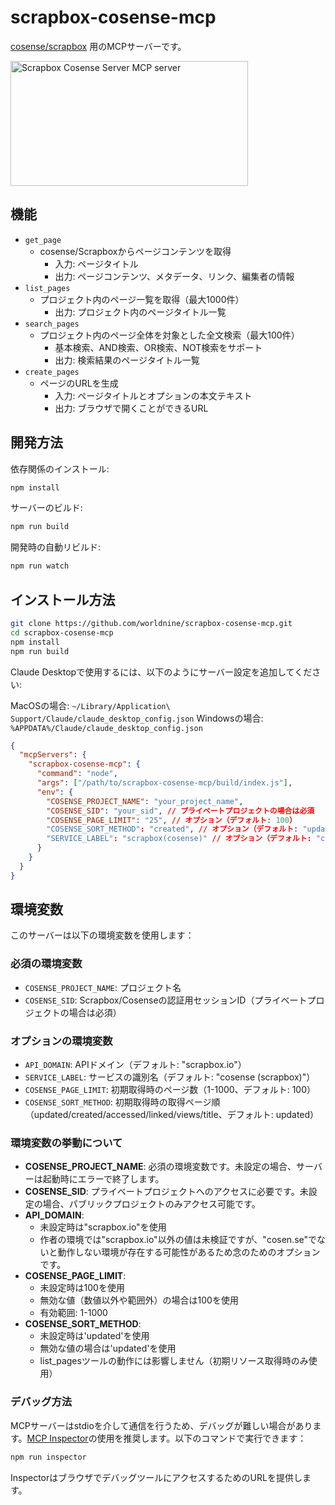 # scrapbox-cosense-mcp

[cosense/scrapbox](https://cosen.se) 用のMCPサーバーです。

<a href="https://glama.ai/mcp/servers/8huixkwpe2"><img width="380" height="200" src="https://glama.ai/mcp/servers/8huixkwpe2/badge" alt="Scrapbox Cosense Server MCP server" /></a>

## 機能

- `get_page`
  - cosense/Scrapboxからページコンテンツを取得
    - 入力: ページタイトル
    - 出力: ページコンテンツ、メタデータ、リンク、編集者の情報
- `list_pages`
  - プロジェクト内のページ一覧を取得（最大1000件）
    - 出力: プロジェクト内のページタイトル一覧
- `search_pages`
  - プロジェクト内のページ全体を対象とした全文検索（最大100件）
    - 基本検索、AND検索、OR検索、NOT検索をサポート
    - 出力: 検索結果のページタイトル一覧
- `create_pages`
  - ページのURLを生成
    - 入力: ページタイトルとオプションの本文テキスト
    - 出力: ブラウザで開くことができるURL

## 開発方法

依存関係のインストール:

```bash
npm install
```

サーバーのビルド:

```bash
npm run build
```

開発時の自動リビルド:

```bash
npm run watch
```

## インストール方法

```bash
git clone https://github.com/worldnine/scrapbox-cosense-mcp.git
cd scrapbox-cosense-mcp
npm install
npm run build
```

Claude Desktopで使用するには、以下のようにサーバー設定を追加してください:

MacOSの場合: `~/Library/Application\ Support/Claude/claude_desktop_config.json`
Windowsの場合: `%APPDATA%/Claude/claude_desktop_config.json`

```json
{
  "mcpServers": {
    "scrapbox-cosense-mcp": {
      "command": "node",
      "args": ["/path/to/scrapbox-cosense-mcp/build/index.js"],
      "env": {
        "COSENSE_PROJECT_NAME": "your_project_name",
        "COSENSE_SID": "your_sid", // プライベートプロジェクトの場合は必須
        "COSENSE_PAGE_LIMIT": "25", // オプション（デフォルト: 100）
        "COSENSE_SORT_METHOD": "created", // オプション（デフォルト: "updated"）
        "SERVICE_LABEL": "scrapbox(cosense)" // オプション（デフォルト: "cosense(scrapbox)"）
      }
    }
  }
}
```

## 環境変数

このサーバーは以下の環境変数を使用します：

### 必須の環境変数

- `COSENSE_PROJECT_NAME`: プロジェクト名
- `COSENSE_SID`: Scrapbox/Cosenseの認証用セッションID（プライベートプロジェクトの場合は必須）

### オプションの環境変数

- `API_DOMAIN`: APIドメイン（デフォルト: "scrapbox.io"）
- `SERVICE_LABEL`: サービスの識別名（デフォルト: "cosense (scrapbox)"）
- `COSENSE_PAGE_LIMIT`: 初期取得時のページ数（1-1000、デフォルト: 100）
- `COSENSE_SORT_METHOD`: 初期取得時の取得ページ順（updated/created/accessed/linked/views/title、デフォルト: updated）

### 環境変数の挙動について

- **COSENSE_PROJECT_NAME**: 必須の環境変数です。未設定の場合、サーバーは起動時にエラーで終了します。
- **COSENSE_SID**: プライベートプロジェクトへのアクセスに必要です。未設定の場合、パブリックプロジェクトのみアクセス可能です。
- **API_DOMAIN**:
  - 未設定時は"scrapbox.io"を使用
  - 作者の環境では"scrapbox.io"以外の値は未検証ですが、"cosen.se"でないと動作しない環境が存在する可能性があるため念のためのオプションです。
- **COSENSE_PAGE_LIMIT**:
  - 未設定時は100を使用
  - 無効な値（数値以外や範囲外）の場合は100を使用
  - 有効範囲: 1-1000
- **COSENSE_SORT_METHOD**:
  - 未設定時は'updated'を使用
  - 無効な値の場合は'updated'を使用
  - list_pagesツールの動作には影響しません（初期リソース取得時のみ使用）

### デバッグ方法

MCPサーバーはstdioを介して通信を行うため、デバッグが難しい場合があります。[MCP Inspector](https://github.com/modelcontextprotocol/inspector)の使用を推奨します。以下のコマンドで実行できます：

```bash
npm run inspector
```

InspectorはブラウザでデバッグツールにアクセスするためのURLを提供します。
